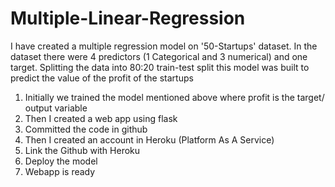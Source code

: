 # Multiple-Linear-Regression
I have created a multiple regression model on '50-Startups' dataset. In the dataset there were 4 predictors (1 Categorical and 3 numerical) and one target. Splitting the data into 80:20 train-test split this model was built to predict the value of the profit of the startups

1. Initially we trained the model mentioned above where profit is the target/ output variable
2. Then I created a web app using flask
3. Committed the code in github
4. Then I created an account in Heroku (Platform As A Service)
5. Link the Github with Heroku
6. Deploy the model
7. Webapp is ready